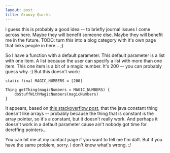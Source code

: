```yaml
---
layout: post
title: Groovy Quirks
---
```


I guess this is probably a good idea -- to briefly journal issues I come across here. Maybe they will benefit someone else. Maybe they will benefit me in the future. 
TODO: turn this into a blog category with it's own page that links people in here... ;)

So I have a function with a default parameter. This default parameter is a list with one item. A list because the user can specify a list with more than one item. This one item is a bit of a magic number. It's 200 -- you can probably guess why. :) But this doesn't work:

    static final MAGIC_NUMBERS = [200]

    Thing getThing(magicNumbers = MAGIC_NUMBERS) {
        doStuffWithMagicNumbers(magicNumbers)
    }

It appears, based on [this stackoverflow post](http://stackoverflow.com/questions/2065937/how-to-supply-value-to-an-annotation-from-a-constant-java), that the java constant thing doesn't like arrays -- probably because the thing that is constant is the array pointer, so it's a constant, but it doesn't really work. And perhaps it doesn't work in a default parameter cause ain't nobody got time for dereffing pointers...

You can hit me at my contact page if you want to tell me I'm daft. But if you have the same problem, sorry. I don't know what's wrong. :/
